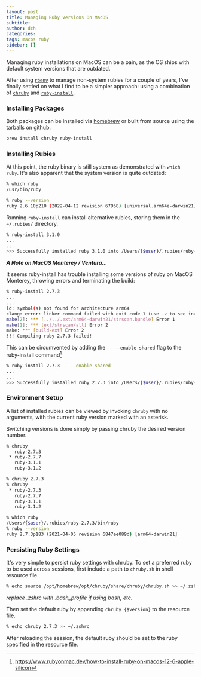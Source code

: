 ```yaml
---
layout: post
title: Managing Ruby Versions On MacOS  
subtitle:
author: dch
categories: 
tags: macos ruby
sidebar: []
---
```


Managing ruby installations on MacOS can be a pain, as the OS ships with default system versions that are outdated. 

After using [`rbenv`](https://github.com/rbenv/rbenv) to manage non-system rubies for a couple of years, I've finally settled on what I find to be a simpler approach: using a combination of [`chruby`](https://github.com/postmodern/chruby) and [`ruby-install`](https://github.com/postmodern/ruby-install).

### Installing Packages

Both packages can be installed via [homebrew](https://brew.sh) or built from source using the tarballs on github.

~~~sh
brew install chruby ruby-install
~~~

### Installing Rubies

At this point, the ruby binary is still system as demonstrated with `which ruby`. It's also apparent that the system version is quite outdated:

~~~sh
% which ruby
/usr/bin/ruby

% ruby --version
ruby 2.6.10p210 (2022-04-12 revision 67958) [universal.arm64e-darwin21]
~~~

Running `ruby-install` can install alternative rubies, storing them in the `~/.rubies/` directory.

~~~sh
% ruby-install 3.1.0
...
...
>>> Successfully installed ruby 3.1.0 into /Users/{$user}/.rubies/ruby-3.1.0
~~~

***A Note on MacOS Monterey / Ventura...***

It seems ruby-install has trouble installing some versions of ruby on MacOS Monterey, throwing errors and terminating the build:

~~~sh
% ruby-install 2.7.3
...
...
ld: symbol(s) not found for architecture arm64
clang: error: linker command failed with exit code 1 (use -v to see invocation)
make[2]: *** [../../.ext/arm64-darwin21/strscan.bundle] Error 1
make[1]: *** [ext/strscan/all] Error 2
make: *** [build-ext] Error 2
!!! Compiling ruby 2.7.3 failed!
~~~

This can be circumvented by adding the `-- --enable-shared` flag to the ruby-install command[^1]

~~~sh
% ruby-install 2.7.3 -- --enable-shared
...
...
>>> Successfully installed ruby 2.7.3 into /Users/{$user}/.rubies/ruby-2.7.3
~~~

### Environment Setup

A list of installed rubies can be viewed by invoking `chruby` with no arguments, with the current ruby version marked with an asterisk. 

Switching versions is done simply by passing chruby the desired version number.

~~~sh
% chruby         
   ruby-2.7.3
 * ruby-2.7.7
   ruby-3.1.1
   ruby-3.1.2

% chruby 2.7.3
% chruby
 * ruby-2.7.3
   ruby-2.7.7
   ruby-3.1.1
   ruby-3.1.2

% which ruby
/Users/{$user}/.rubies/ruby-2.7.3/bin/ruby
% ruby --version
ruby 2.7.3p183 (2021-04-05 revision 6847ee089d) [arm64-darwin21]
~~~

### Persisting Ruby Settings

It's very simple to persist ruby settings with chruby. To set a preferred ruby to be used across sessions, first include a path to `chruby.sh` in shell resource file.  

~~~sh
% echo source /opt/homebrew/opt/chruby/share/chruby/chruby.sh >> ~/.zshrc
~~~

*replace .zshrc with .bash_profile if using bash, etc.*

Then set the default ruby by appending `chruby {$version}` to the resource file.
~~~sh
% echo chruby 2.7.3 >> ~/.zshrc
~~~

After reloading the session, the default ruby should be set to the ruby specified in the resource file. 


[^1]: https://www.rubyonmac.dev/how-to-install-ruby-on-macos-12-6-apple-silicon